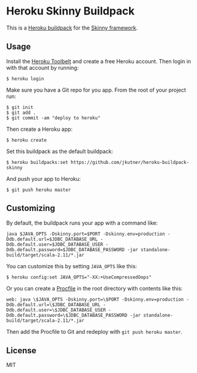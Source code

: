 # Heroku Skinny Buildpack

This is a [Heroku buildpack](https://devcenter.heroku.com/articles/buildpacks) for the [Skinny framework](http://skinny-framework.org/).

## Usage

Install the [Heroku Toolbelt](https://toolbelt.heroku.com/) and create a free Heroku account. Then
login in with that account by running:

```
$ heroku login
```

Make sure you have a Git repo for you app. From the root of your project run:

```
$ git init
$ git add .
$ git commit -am "deploy to heroku"
```

Then create a Heroku app:

```
$ heroku create
```

Set this buildpack as the default buildpack:

```
$ heroku buildpacks:set https://github.com/jkutner/heroku-buildpack-skinny
```

And push your app to Heroku:

```
$ git push heroku master
```

## Customizing

By default, the buildpack runs your app with a command like:

```
java $JAVA_OPTS -Dskinny.port=$PORT -Dskinny.env=production -Ddb.default.url=$JDBC_DATABASE_URL -Ddb.default.user=$JDBC_DATABASE_USER -Ddb.default.password=$JDBC_DATABASE_PASSWORD -jar standalone-build/target/scala-2.11/*.jar
```

You can customize this by setting `JAVA_OPTS` like this:

```
$ heroku config:set JAVA_OPTS="-XX:+UseCompressedOops"
```

Or you can create a [Procfile](https://devcenter.heroku.com/articles/procfile) in the root directory with contents like this:

```
web: java \$JAVA_OPTS -Dskinny.port=\$PORT -Dskinny.env=production -Ddb.default.url=\$JDBC_DATABASE_URL -Ddb.default.user=\$JDBC_DATABASE_USER -Ddb.default.password=\$JDBC_DATABASE_PASSWORD -jar standalone-build/target/scala-2.11/*.jar
```

Then add the Procfile to Git and redeploy with `git push heroku master`.

## License

MIT